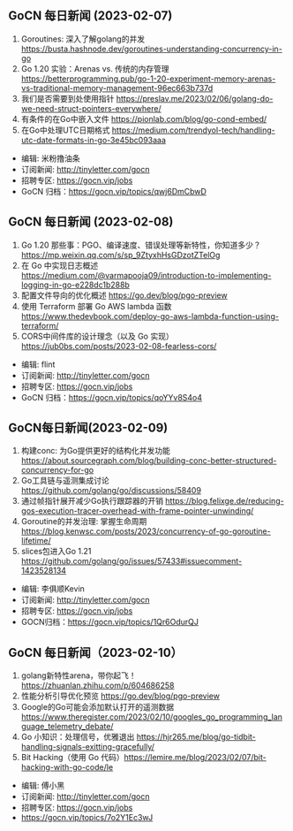 ## GoCN 每日新闻 (2023-02-07)

1. Goroutines: 深入了解golang的并发 https://busta.hashnode.dev/goroutines-understanding-concurrency-in-go
2. Go 1.20 实验：Arenas vs. 传统的内存管理 https://betterprogramming.pub/go-1-20-experiment-memory-arenas-vs-traditional-memory-management-96ec663b737d
3. 我们是否需要到处使用指针 https://preslav.me/2023/02/06/golang-do-we-need-struct-pointers-everywhere/
4. 有条件的在Go中嵌入文件 https://pionlab.com/blog/go-cond-embed/
5. 在Go中处理UTC日期格式 https://medium.com/trendyol-tech/handling-utc-date-formats-in-go-3e45bc093aaa

- 编辑: 米粉撸油条
- 订阅新闻: <http://tinyletter.com/gocn>
- 招聘专区: <https://gocn.vip/jobs>
- GoCN 归档：<https://gocn.vip/topics/qwj6DmCbwD>


## GoCN 每日新闻 (2023-02-08)

1. Go 1.20 那些事：PGO、编译速度、错误处理等新特性，你知道多少？ https://mp.weixin.qq.com/s/sp_9ZtyxhHsGDzotZTelOg
2. 在 Go 中实现日志概述 https://medium.com/@varmapooja09/introduction-to-implementing-logging-in-go-e228dc1b288b
3. 配置文件导向的优化概述 https://go.dev/blog/pgo-preview
4. 使用 Terraform 部署 Go AWS lambda 函数 https://www.thedevbook.com/deploy-go-aws-lambda-function-using-terraform/
5. CORS中间件库的设计理念（以及 Go 实现） https://jub0bs.com/posts/2023-02-08-fearless-cors/

- 编辑: flint
- 订阅新闻: <http://tinyletter.com/gocn>
- 招聘专区: <https://gocn.vip/jobs>
- GoCN 归档：<https://gocn.vip/topics/qoYYv8S4o4>

## GoCN每日新闻(2023-02-09)

1. 构建conc: 为Go提供更好的结构化并发功能 https://about.sourcegraph.com/blog/building-conc-better-structured-concurrency-for-go
2. Go工具链与遥测集成讨论 https://github.com/golang/go/discussions/58409
3. 通过帧指针展开减少Go执行跟踪器的开销 https://blog.felixge.de/reducing-gos-execution-tracer-overhead-with-frame-pointer-unwinding/
4. Goroutine的并发治理: 掌握生命周期 https://blog.kenwsc.com/posts/2023/concurrency-of-go-goroutine-lifetime/
5. slices包进入Go 1.21 https://github.com/golang/go/issues/57433#issuecomment-1423528134

- 编辑: 李俱顺Kevin
- 订阅新闻: http://tinyletter.com/gocn
- 招聘专区: https://gocn.vip/jobs
- GOCN归档：https://gocn.vip/topics/1Qr6OdurQJ

## GoCN 每日新闻（2023-02-10）

1. golang新特性arena，带你起飞！ https://zhuanlan.zhihu.com/p/604686258
2. 性能分析引导优化预览 https://go.dev/blog/pgo-preview
3. Google的Go可能会添加默认打开的遥测数据 https://www.theregister.com/2023/02/10/googles_go_programming_language_telemetry_debate/
4. Go 小知识：处理信号，优雅退出 https://hjr265.me/blog/go-tidbit-handling-signals-exitting-gracefully/
5. Bit Hacking（使用 Go 代码）https://lemire.me/blog/2023/02/07/bit-hacking-with-go-code/le

* 编辑: 傅小黑
* 订阅新闻: http://tinyletter.com/gocn
* 招聘专区: https://gocn.vip/jobs
* https://gocn.vip/topics/7o2Y1Ec3wJ
